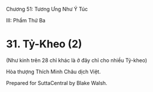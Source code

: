  

Chương 51: Tương Ưng Như Ý Túc

III: Phẩm Thứ Ba

# 31\. Tỷ-Kheo (2)

(Như kinh trên 28 chỉ khác là ở đây chỉ cho nhiều Tỷ-kheo)

Hòa thượng Thích Minh Châu dịch Việt.

Prepared for SuttaCentral by Blake Walsh.